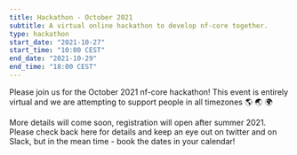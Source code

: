 ```yaml
---
title: Hackathon - October 2021
subtitle: A virtual online hackathon to develop nf-core together.
type: hackathon
start_date: "2021-10-27"
start_time: "10:00 CEST"
end_date: "2021-10-29"
end_time: "18:00 CEST"
---
```


Please join us for the October 2021 nf-core hackathon!
This event is entirely virtual and we are attempting to support people in all timezones
:earth_americas: :earth_asia: :earth_africa:

More details will come soon, registration will open after summer 2021.
Please check back here for details and keep an eye out on twitter and on Slack,
but in the mean time - book the dates in your calendar!
